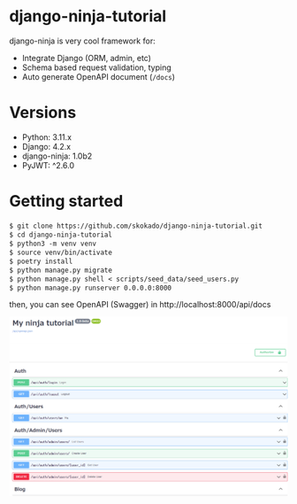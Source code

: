 # django-ninja-tutorial

django-ninja is very cool framework for:

- Integrate Django (ORM, admin, etc)
- Schema based request validation, typing
- Auto generate OpenAPI document (`/docs`)

# Versions

- Python: 3.11.x
- Django: 4.2.x
- django-ninja: 1.0b2
- PyJWT: ^2.6.0

# Getting started

```shell
$ git clone https://github.com/skokado/django-ninja-tutorial.git
$ cd django-ninja-tutorial
$ python3 -m venv venv
$ source venv/bin/activate
$ poetry install
$ python manage.py migrate
$ python manage.py shell < scripts/seed_data/seed_users.py
$ python manage.py runserver 0.0.0.0:8000
```

then, you can see OpenAPI (Swagger) in http://localhost:8000/api/docs

![](./docs/img/openapi.png)
